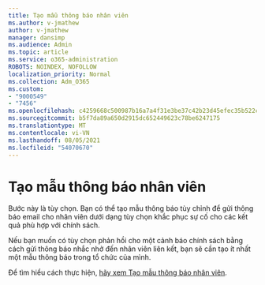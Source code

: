 ```yaml
---
title: Tạo mẫu thông báo nhân viên
ms.author: v-jmathew
author: v-jmathew
manager: dansimp
ms.audience: Admin
ms.topic: article
ms.service: o365-administration
ROBOTS: NOINDEX, NOFOLLOW
localization_priority: Normal
ms.collection: Adm_O365
ms.custom:
- "9000549"
- "7456"
ms.openlocfilehash: c4259668c500987b16a7a4f31e3be37c42b23d45efec35b522c95213680299f3
ms.sourcegitcommit: b5f7da89a650d2915dc652449623c78be6247175
ms.translationtype: MT
ms.contentlocale: vi-VN
ms.lasthandoff: 08/05/2021
ms.locfileid: "54070670"
---
```

# <a name="create-employee-notice-templates"></a>Tạo mẫu thông báo nhân viên

Bước này là tùy chọn. Bạn có thể tạo mẫu thông báo tùy chỉnh để gửi thông báo email cho nhân viên dưới dạng tùy chọn khắc phục sự cố cho các kết quả phù hợp với chính sách.

Nếu bạn muốn có tùy chọn phản hồi cho một cảnh báo chính sách bằng cách gửi thông báo nhắc nhở đến nhân viên liên kết, bạn sẽ cần tạo ít nhất một mẫu thông báo trong tổ chức của mình.

Để tìm hiểu cách thực hiện, [hãy xem Tạo mẫu thông báo nhân viên](https://go.microsoft.com/fwlink/?linkid=2129080).
